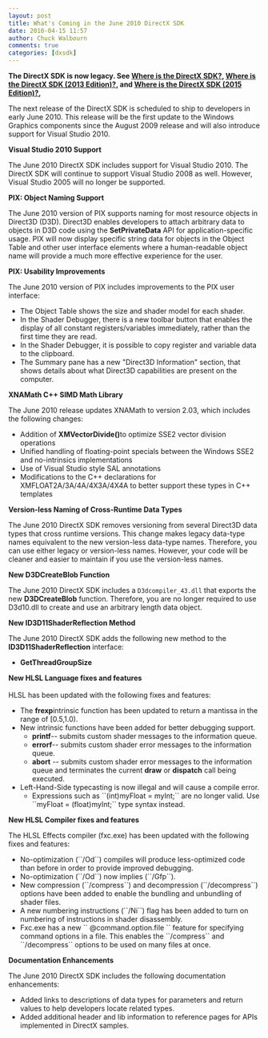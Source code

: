 ```yaml
---
layout: post
title: What's Coming in the June 2010 DirectX SDK
date: 2010-04-15 11:57
author: Chuck Walbourn
comments: true
categories: [dxsdk]
---
```


<strong>The DirectX SDK is now legacy. See [Where is the DirectX SDK?](https://walbourn.github.io/where-is-the-directx-sdk/), [Where is the DirectX SDK (2013 Edition)?](https://walbourn.github.io/where-is-the-directx-sdk-2013-edition/), and [Where is the DirectX SDK (2015 Edition)?](https://walbourn.github.io/where-is-the-directx-sdk-2015-edition/),</strong>

The next release of the DirectX SDK is scheduled to ship to developers in early June 2010. This release will be the first update to the Windows Graphics components since the August 2009 release and will also introduce support for Visual Studio 2010.
<!--more-->

<strong>Visual Studio 2010 Support</strong>

The June 2010 DirectX SDK includes support for Visual Studio 2010. The DirectX SDK will continue to support Visual Studio 2008 as well. However, Visual Studio 2005 will no longer be supported.

<strong>PIX: Object Naming Support</strong>

The June 2010 version of PIX supports naming for most resource objects in Direct3D (D3D). Direct3D enables developers to attach arbitrary data to objects in D3D code using the <strong>SetPrivateData</strong> API for application-specific usage. PIX will now display specific string data for objects in the Object Table and other user interface elements where a human-readable object name will provide a much more effective experience for the user.

<strong>PIX: Usability Improvements</strong>

The June 2010 version of PIX includes improvements to the PIX user interface:

<ul>
<li>The Object Table shows the size and shader model for each shader.</li>
<li>In the Shader Debugger, there is a new toolbar button that enables the display of all constant registers/variables immediately, rather than the first time they are read.</li>
<li>In the Shader Debugger, it is possible to copy register and variable data to the clipboard.</li>
<li>The Summary pane has a new "Direct3D Information" section, that shows details about what Direct3D capabilities are present on the computer.</li>
</ul>

<strong>XNAMath C++ SIMD Math Library</strong>

The June 2010 release updates XNAMath to version 2.03, which includes the following changes:

<ul>
<li>Addition of <strong>XMVectorDivide()</strong>to optimize SSE2 vector division operations</li>
<li>Unified handling of floating-point specials between the Windows SSE2 and no-intrinsics implementations</li>
<li>Use of Visual Studio style SAL annotations</li>
<li>Modifications to the C++ declarations for XMFLOAT2A/3A/4A/4X3A/4X4A to better support these types in C++ templates</li>
</ul>

<strong>Version-less Naming of Cross-Runtime Data Types</strong>

The June 2010 DirectX SDK removes versioning from several Direct3D data types that cross runtime versions. This change makes legacy data-type names equivalent to the new version-less data-type names. Therefore, you can use either legacy or version-less names. However, your code will be cleaner and easier to maintain if you use the version-less names.

<strong>New D3DCreateBlob Function</strong>

The June 2010 DirectX SDK includes a ``D3dcompiler_43.dll`` that exports the new <strong>D3DCreateBlob</strong> function. Therefore, you are no longer required to use D3d10.dll to create and use an arbitrary length data object.

<strong>New ID3D11ShaderReflection Method</strong>

The June 2010 DirectX SDK adds the following new method to the <strong>ID3D11ShaderReflection</strong> interface:

<ul>
<li><strong>GetThreadGroupSize</strong></li>
</ul>

<strong>New HLSL Language fixes and features</strong><br /><br />HLSL has been updated with the following fixes and features:

<ul>
<li>The <strong>frexp</strong>intrinsic function has been updated to return a mantissa in the range of [0.5,1.0).</li>
<li>New intrinsic functions have been added for better debugging support.
<ul>
<li><strong>printf</strong>-- submits custom shader messages to the information queue.</li>
<li><strong>errorf</strong>-- submits custom shader error messages to the information queue.</li>
<li><strong>abort</strong> -- submits custom shader error messages to the information queue and terminates the current <strong>draw</strong> or <strong>dispatch</strong> call being executed.</li>
</ul>
</li>
<li>Left-Hand-Side typecasting is now illegal and will cause a compile error.
<ul>
<li>Expressions such as ``(int)myFloat = myInt;`` are no longer valid. Use ``myFloat = (float)myInt;`` type syntax instead.</li>
</ul>
</li>
</ul>

<strong>New HLSL Compiler fixes and features</strong>

The HLSL Effects compiler (fxc.exe) has been updated with the following fixes and features:

<ul>
<li>No-optimization (``/Od``) compiles will produce less-optimized code than before in order to provide improved debugging.</li>
<li>No-optimization (``/Od``) now implies (``/Gfp``).</li>
<li>New compression (``/compress``) and decompression (``/decompress``) options have been added to enable the bundling and unbundling of shader files.</li>
<li>A new numbering instructions (``/Ni``) flag has been added to turn on numbering of instructions in shader disassembly.</li>
<li>Fxc.exe has a new `` @command.option.file `` feature for specifying command options in a file. This enables the ``/compress`` and ``/decompress`` options to be used on many files at once.</li>
</ul>

<strong>Documentation Enhancements</strong>

The June 2010 DirectX SDK includes the following documentation enhancements:

<ul>
<li>Added links to descriptions of data types for parameters and return values to help developers locate related types.</li>
<li>Added additional header and lib information to reference pages for APIs implemented in DirectX samples.</li>
</ul>
